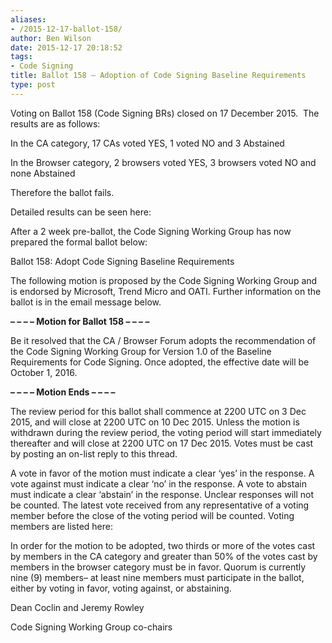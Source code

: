```yaml
---
aliases:
- /2015-12-17-ballot-158/
author: Ben Wilson
date: 2015-12-17 20:18:52
tags:
- Code Signing
title: Ballot 158 – Adoption of Code Signing Baseline Requirements
type: post
---
```


Voting on Ballot 158 (Code Signing BRs) closed on 17 December 2015.  The results are as follows:

In the CA category, 17 CAs voted YES, 1 voted NO and 3 Abstained

In the Browser category, 2 browsers voted YES, 3 browsers voted NO and none Abstained

Therefore the ballot fails.

Detailed results can be seen here:

After a 2 week pre-ballot, the Code Signing Working Group has now prepared the formal ballot below:

Ballot 158: Adopt Code Signing Baseline Requirements

The following motion is proposed by the Code Signing Working Group and is endorsed by Microsoft, Trend Micro and OATI. Further information on the ballot is in the email message below.

**– – – – Motion for Ballot 158 – – – –**

Be it resolved that the CA / Browser Forum adopts the recommendation of the Code Signing Working Group for Version 1.0 of the Baseline Requirements for Code Signing. Once adopted, the effective date will be October 1, 2016.

**– – – – Motion Ends – – – –**

The review period for this ballot shall commence at 2200 UTC on 3 Dec 2015, and will close at 2200 UTC on 10 Dec 2015. Unless the motion is withdrawn during the review period, the voting period will start immediately thereafter and will close at 2200 UTC on 17 Dec 2015. Votes must be cast by posting an on-list reply to this thread.

A vote in favor of the motion must indicate a clear ‘yes’ in the response. A vote against must indicate a clear ‘no’ in the response. A vote to abstain must indicate a clear ‘abstain’ in the response. Unclear responses will not be counted. The latest vote received from any representative of a voting member before the close of the voting period will be counted. Voting members are listed here:

In order for the motion to be adopted, two thirds or more of the votes cast by members in the CA category and greater than 50% of the votes cast by members in the browser category must be in favor. Quorum is currently nine (9) members– at least nine members must participate in the ballot, either by voting in favor, voting against, or abstaining.

Dean Coclin and Jeremy Rowley

Code Signing Working Group co-chairs